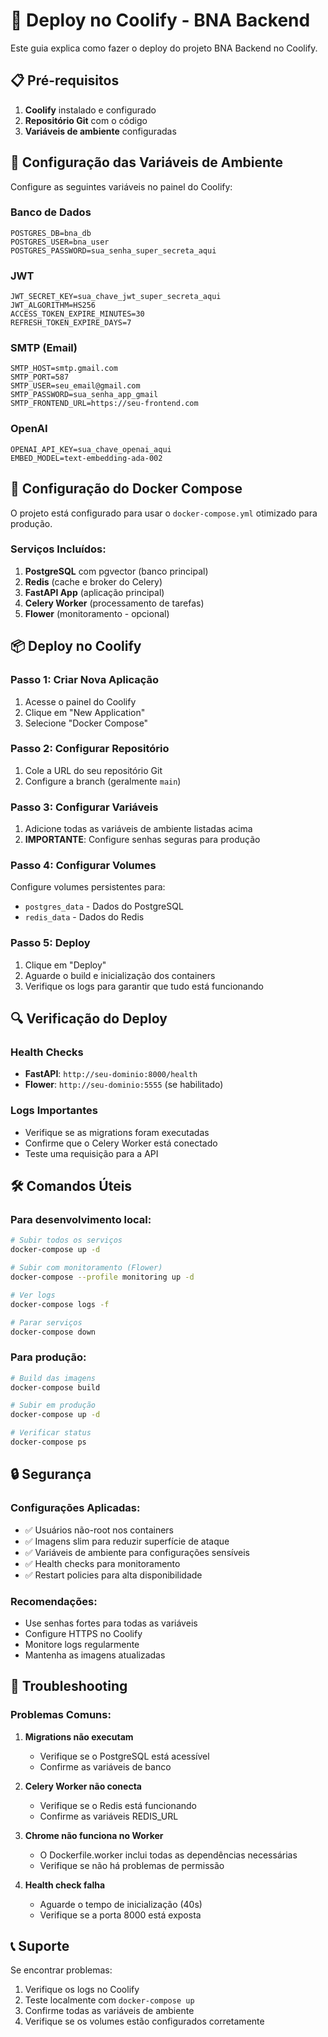 # 🚀 Deploy no Coolify - BNA Backend

Este guia explica como fazer o deploy do projeto BNA Backend no Coolify.

## 📋 Pré-requisitos

1. **Coolify** instalado e configurado
2. **Repositório Git** com o código
3. **Variáveis de ambiente** configuradas

## 🔧 Configuração das Variáveis de Ambiente

Configure as seguintes variáveis no painel do Coolify:

### Banco de Dados
```env
POSTGRES_DB=bna_db
POSTGRES_USER=bna_user
POSTGRES_PASSWORD=sua_senha_super_secreta_aqui
```

### JWT
```env
JWT_SECRET_KEY=sua_chave_jwt_super_secreta_aqui
JWT_ALGORITHM=HS256
ACCESS_TOKEN_EXPIRE_MINUTES=30
REFRESH_TOKEN_EXPIRE_DAYS=7
```

### SMTP (Email)
```env
SMTP_HOST=smtp.gmail.com
SMTP_PORT=587
SMTP_USER=seu_email@gmail.com
SMTP_PASSWORD=sua_senha_app_gmail
SMTP_FRONTEND_URL=https://seu-frontend.com
```

### OpenAI
```env
OPENAI_API_KEY=sua_chave_openai_aqui
EMBED_MODEL=text-embedding-ada-002
```

## 🐳 Configuração do Docker Compose

O projeto está configurado para usar o `docker-compose.yml` otimizado para produção.

### Serviços Incluídos:

1. **PostgreSQL** com pgvector (banco principal)
2. **Redis** (cache e broker do Celery)
3. **FastAPI App** (aplicação principal)
4. **Celery Worker** (processamento de tarefas)
5. **Flower** (monitoramento - opcional)

## 📦 Deploy no Coolify

### Passo 1: Criar Nova Aplicação
1. Acesse o painel do Coolify
2. Clique em "New Application"
3. Selecione "Docker Compose"

### Passo 2: Configurar Repositório
1. Cole a URL do seu repositório Git
2. Configure a branch (geralmente `main`)

### Passo 3: Configurar Variáveis
1. Adicione todas as variáveis de ambiente listadas acima
2. **IMPORTANTE**: Configure senhas seguras para produção

### Passo 4: Configurar Volumes
Configure volumes persistentes para:
- `postgres_data` - Dados do PostgreSQL
- `redis_data` - Dados do Redis

### Passo 5: Deploy
1. Clique em "Deploy"
2. Aguarde o build e inicialização dos containers
3. Verifique os logs para garantir que tudo está funcionando

## 🔍 Verificação do Deploy

### Health Checks
- **FastAPI**: `http://seu-dominio:8000/health`
- **Flower**: `http://seu-dominio:5555` (se habilitado)

### Logs Importantes
- Verifique se as migrations foram executadas
- Confirme que o Celery Worker está conectado
- Teste uma requisição para a API

## 🛠️ Comandos Úteis

### Para desenvolvimento local:
```bash
# Subir todos os serviços
docker-compose up -d

# Subir com monitoramento (Flower)
docker-compose --profile monitoring up -d

# Ver logs
docker-compose logs -f

# Parar serviços
docker-compose down
```

### Para produção:
```bash
# Build das imagens
docker-compose build

# Subir em produção
docker-compose up -d

# Verificar status
docker-compose ps
```

## 🔒 Segurança

### Configurações Aplicadas:
- ✅ Usuários não-root nos containers
- ✅ Imagens slim para reduzir superfície de ataque
- ✅ Variáveis de ambiente para configurações sensíveis
- ✅ Health checks para monitoramento
- ✅ Restart policies para alta disponibilidade

### Recomendações:
- Use senhas fortes para todas as variáveis
- Configure HTTPS no Coolify
- Monitore logs regularmente
- Mantenha as imagens atualizadas

## 🚨 Troubleshooting

### Problemas Comuns:

1. **Migrations não executam**
   - Verifique se o PostgreSQL está acessível
   - Confirme as variáveis de banco

2. **Celery Worker não conecta**
   - Verifique se o Redis está funcionando
   - Confirme as variáveis REDIS_URL

3. **Chrome não funciona no Worker**
   - O Dockerfile.worker inclui todas as dependências necessárias
   - Verifique se não há problemas de permissão

4. **Health check falha**
   - Aguarde o tempo de inicialização (40s)
   - Verifique se a porta 8000 está exposta

## 📞 Suporte

Se encontrar problemas:
1. Verifique os logs no Coolify
2. Teste localmente com `docker-compose up`
3. Confirme todas as variáveis de ambiente
4. Verifique se os volumes estão configurados corretamente
